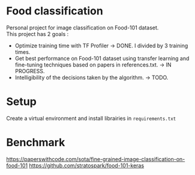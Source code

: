 #  Food classification

Personal project for image classification on Food-101 dataset.  
This project has 2 goals :
- Optimize training time with TF Profiler -> DONE. I divided by 3 training times.
- Get best performance on Food-101 dataset using transfer learning and fine-tuning techniques based on papers in references.txt. -> IN PROGRESS.
- Intelligibility of the decisions taken by the algorithm. -> TODO.

# Setup 

Create a virtual environment and install librairies in `requirements.txt`

# Benchmark

https://paperswithcode.com/sota/fine-grained-image-classification-on-food-101
https://github.com/stratospark/food-101-keras
